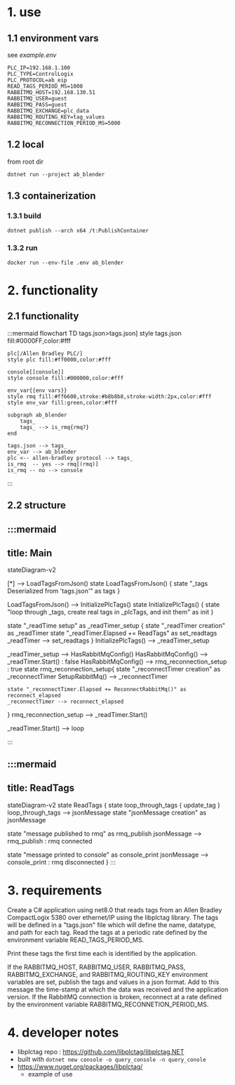 # 1. use

## 1.1 environment vars
see *example.env*
```
PLC_IP=192.168.1.100
PLC_TYPE=ControlLogix
PLC_PROTOCOL=ab_eip
READ_TAGS_PERIOD_MS=1000
RABBITMQ_HOST=192.168.130.51
RABBITMQ_USER=guest
RABBITMQ_PASS=guest
RABBITMQ_EXCHANGE=plc_data
RABBITMQ_ROUTING_KEY=tag_values
RABBITMQ_RECONNECTION_PERIOD_MS=5000
```

## 1.2 local
from root dir
```
dotnet run --project ab_blender
```

## 1.3 containerization
### 1.3.1 build
```
dotnet publish --arch x64 /t:PublishContainer
```

###  1.3.2  run 
```
docker run --env-file .env ab_blender
```

# 2. functionality
## 2.1 functionality
:::mermaid
flowchart TD
    tags.json>tags.json]
    style tags.json fill:#0000FF,color:#fff

    plc[/Allen Bradley PLC/]
    style plc fill:#ff0000,color:#fff

    console[[console]]
    style console fill:#000000,color:#fff

    env_var{{env vars}}
    style rmq fill:#ff6600,stroke:#b8b8b8,stroke-width:2px,color:#fff
    style env_var fill:green,color:#fff

    subgraph ab_blender
        tags_
        tags_ --> is_rmq{rmq?}
    end

    tags.json --> tags_
    env_var --> ab_blender
    plc <-- allen-bradley protocol --> tags_
    is_rmq  -- yes --> rmq[(rmq)]
    is_rmq -- no --> console

:::

## 2.2 structure
:::mermaid
---
title: Main
---
stateDiagram-v2

[*] --> LoadTagsFromJson()
state LoadTagsFromJson()  {
    state "_tags Deserialized from 'tags.json'" as tags
}

LoadTagsFromJson() --> InitializePlcTags()
state  InitializePlcTags() {
    state "loop through _tags, create real tags in _plcTags, and init them" as init
}   

state "_readTime setup" as _readTimer_setup  {
    state "_readTimer creation" as _readTimer
    state "_readTimer.Elapsed += ReadTags" as  set_readtags
    _readTimer --> set_readtags
}
InitializePlcTags() --> _readTimer_setup

_readTimer_setup --> HasRabbitMqConfig()
HasRabbitMqConfig() -->  _readTimer.Start() : false
HasRabbitMqConfig() --> rmq_reconnection_setup : true
state rmq_reconnection_setup{
    state "_reconnectTimer creation" as _reconnectTimer
    SetupRabbitMq() --> _reconnectTimer

    state "_reconnectTimer.Elapsed += ReconnectRabbitMq()" as reconnect_elapsed
    _reconnectTimer --> reconnect_elapsed
}
rmq_reconnection_setup -->  _readTimer.Start()

_readTimer.Start() --> loop

:::

:::mermaid
---
title: ReadTags
---
stateDiagram-v2
state ReadTags {
  state loop_through_tags {
    update_tag
  }
  loop_through_tags --> jsonMessage
  state "jsonMessage creation" as jsonMessage

  state "message published to rmq" as rmq_publish
  jsonMessage --> rmq_publish :  rmq connected

  state "message printed to console" as console_print
  jsonMessage --> console_print :  rmq disconnected
}
:::

# 3. requirements
Create a C# application using net8.0 that reads tags from an Allen Bradley CompactLogix 5380 over ethernet/IP using the libplctag library.  The tags will be defined in a "tags.json" file which will define the name, datatype, and path for each tag.  Read the tags at a periodic rate defined by the environment variable READ_TAGS_PERIOD_MS.

Print these tags the first time each is identified by the application.

If the RABBITMQ_HOST, RABBITMQ_USER, RABBITMQ_PASS, RABBITMQ_EXCHANGE, and RABBITMQ_ROUTING_KEY environment variables are set, publish the tags and values in a json format.  Add to this message the time-stamp at which the data was received and the application version.  If the RabbitMQ connection is broken, reconnect at a rate defined by the environment variable RABBITMQ_RECONNETION_PERIOD_MS.


# 4. developer notes
- libplctag repo : https://github.com/libplctag/libplctag.NET
- built with `dotnet new console -o query_console -n query_conole`
- https://www.nuget.org/packages/libplctag/
  - example of use